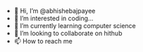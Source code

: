 - 👋 Hi, I’m @abhishebajpayee
- 👀 I’m interested in coding...
- 🌱 I’m currently learning computer science 
- 💞️ I’m looking to collaborate on hithub
- 📫 How to reach me 

<!---
abhishebajpayee/abhishebajpayee is a ✨ special ✨ repository because its `README.md` (this file) appears on your GitHub profile.
You can click the Preview link to take a look at your changes.
--->
